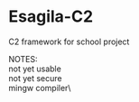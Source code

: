 # Esagila-C2
C2 framework for school project

NOTES:\
  not yet usable\
  not yet secure\
  mingw compiler\
